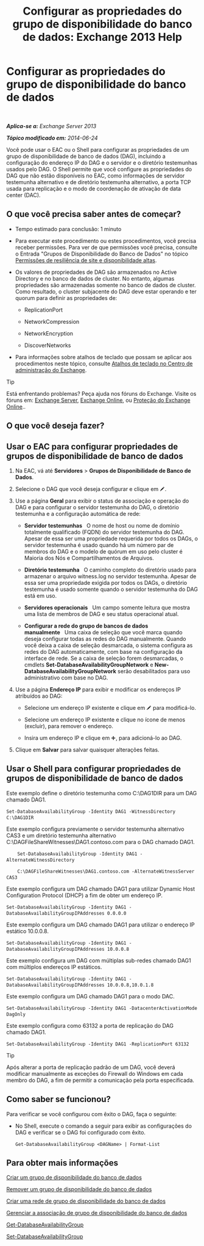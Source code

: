 ﻿---
title: 'Configurar as propriedades do grupo de disponibilidade do banco de dados: Exchange 2013 Help'
TOCTitle: Configurar as propriedades do grupo de disponibilidade do banco de dados
ms:assetid: 50daeac5-a16f-4362-a325-19e0fe25d59d
ms:mtpsurl: https://technet.microsoft.com/pt-br/library/Dd297985(v=EXCHG.150)
ms:contentKeyID: 50485576
ms.date: 05/22/2018
mtps_version: v=EXCHG.150
ms.translationtype: MT
---

# Configurar as propriedades do grupo de disponibilidade do banco de dados

 

_**Aplica-se a:** Exchange Server 2013_

_**Tópico modificado em:** 2014-06-24_

Você pode usar o EAC ou o Shell para configurar as propriedades de um grupo de disponibilidade de banco de dados (DAG), incluindo a configuração do endereço IP do DAG e o servidor e o diretório testemunhas usados pelo DAG. O Shell permite que você configure as propriedades do DAG que não estão disponíveis no EAC, como informações de servidor testemunha alternativo e de diretório testemunha alternativo, a porta TCP usada para replicação e o modo de coordenação de ativação de data center (DAC).

## O que você precisa saber antes de começar?

  - Tempo estimado para conclusão: 1 minuto

  - Para executar este procedimento ou estes procedimentos, você precisa receber permissões. Para ver de que permissões você precisa, consulte o Entrada "Grupos de Disponibilidade do Banco de Dados" no tópico [Permissões de resiliência de site e disponibilidade altas](high-availability-and-site-resilience-permissions-exchange-2013-help.md).

  - Os valores de propriedades de DAG são armazenados no Active Directory e no banco de dados de cluster. No entanto, algumas propriedades são armazenadas somente no banco de dados de cluster. Como resultado, o cluster subjacente do DAG deve estar operando e ter quorum para definir as propriedades de:
    
      - ReplicationPort
    
      - NetworkCompression
    
      - NetworkEncryption
    
      - DiscoverNetworks

  - Para informações sobre atalhos de teclado que possam se aplicar aos procedimentos neste tópico, consulte [Atalhos de teclado no Centro de administração do Exchange](keyboard-shortcuts-in-the-exchange-admin-center-exchange-online-protection-help.md).


> [!TIP]
> Está enfrentando problemas? Peça ajuda nos fóruns do Exchange. Visite os fóruns em: <A href="https://go.microsoft.com/fwlink/p/?linkid=60612">Exchange Server</A>, <A href="https://go.microsoft.com/fwlink/p/?linkid=267542">Exchange Online</A>, ou <A href="https://go.microsoft.com/fwlink/p/?linkid=285351">Proteção do Exchange Online</A>..



## O que você deseja fazer?

## Usar o EAC para configurar propriedades de grupos de disponibilidade de banco de dados

1.  Na EAC, vá até **Servidores** \> **Grupos de Disponibilidade de Banco de Dados**.

2.  Selecione o DAG que você deseja configurar e clique em ![Ícone de edição](images/JJ218640.6f53ccb2-1f13-4c02-bea0-30690e6ea71d(EXCHG.150).gif "Ícone de edição").

3.  Use a página **Geral** para exibir o status de associação e operação do DAG e para configurar o servidor testemunha do DAG, o diretório testemunha e a configuração automática de rede:
    
      - **Servidor testemunhas**   O nome de host ou nome de domínio totalmente qualificado (FQDN) do servidor testemunha do DAG. Apesar de essa ser uma propriedade requerida por todos os DAGs, o servidor testemunha é usado quando há um número par de membros do DAG e o modelo de quórum em uso pelo cluster é Maioria dos Nós e Compartilhamentos de Arquivos.
    
      - **Diretório testemunha**   O caminho completo do diretório usado para armazenar o arquivo witness.log no servidor testemunha. Apesar de essa ser uma propriedade exigida por todos os DAGs, o diretório testemunha é usado somente quando o servidor testemunha do DAG está em uso.
    
      - **Servidores operacionais**   Um campo somente leitura que mostra uma lista de membros de DAG e seu status operacional atual.
    
      - **Configurar a rede do grupo de bancos de dados manualmente**   Uma caixa de seleção que você marca quando deseja configurar todas as redes do DAG manualmente. Quando você deixa a caixa de seleção desmarcada, o sistema configura as redes do DAG automaticamente, com base na configuração da interface de rede. Se a caixa de seleção forem desmarcadas, o cmdlets **Set-DatabaseAvailabilityGroupNetwork** e **New-DatabaseAvailabilityGroupNetwork** serão desabilitados para uso administrativo com base no DAG.

4.  Use a página **Endereço IP** para exibir e modificar os endereços IP atribuídos ao DAG:
    
      - Selecione um endereço IP existente e clique em ![Ícone de edição](images/JJ218640.6f53ccb2-1f13-4c02-bea0-30690e6ea71d(EXCHG.150).gif "Ícone de edição") para modificá-lo.
    
      - Selecione um endereço IP existente e clique no ícone de menos (excluir), para remover o endereço.
    
      - Insira um endereço IP e clique em ![Ícone Adicionar](images/JJ218640.c1e75329-d6d7-4073-a27d-498590bbb558(EXCHG.150).gif "Ícone Adicionar"), para adicioná-lo ao DAG.

5.  Clique em **Salvar** para salvar quaisquer alterações feitas.

## Usar o Shell para configurar propriedades de grupos de disponibilidade de banco de dados

Este exemplo define o diretório testemunha como C:\\DAG1DIR para um DAG chamado DAG1.

    Set-DatabaseAvailabilityGroup -Identity DAG1 -WitnessDirectory C:\DAG1DIR

Este exemplo configura previamente o servidor testemunha alternativo CAS3 e um diretório testemunha alternativo C:\\DAGFileShareWitnesses\\DAG1.contoso.com para o DAG chamado DAG1.

```
    Set-DatabaseAvailabilityGroup -Identity DAG1 -AlternateWitnessDirectory 
```
```
    C:\DAGFileShareWitnesses\DAG1.contoso.com -AlternateWitnessServer CAS3
```

Este exemplo configura um DAG chamado DAG1 para utilizar Dynamic Host Configuration Protocol (DHCP) a fim de obter um endereço IP.

    Set-DatabaseAvailabilityGroup -Identity DAG1 -DatabaseAvailabilityGroupIPAddresses 0.0.0.0

Este exemplo configura um DAG chamado DAG1 para utilizar o endereço IP estático 10.0.0.8.

    Set-DatabaseAvailabilityGroup -Identity DAG1 -DatabaseAvailabilityGroupIPAddresses 10.0.0.8

Este exemplo configura um DAG com múltiplas sub-redes chamado DAG1 com múltiplos endereços IP estáticos.

    Set-DatabaseAvailabilityGroup -Identity DAG1 -DatabaseAvailabilityGroupIPAddresses 10.0.0.8,10.0.1.8

Este exemplo configura um DAG chamado DAG1 para o modo DAC.

    Set-DatabaseAvailabilityGroup -Identity DAG1 -DatacenterActivationMode DagOnly

Este exemplo configura como 63132 a porta de replicação do DAG chamado DAG1.

    Set-DatabaseAvailabilityGroup -Identity DAG1 -ReplicationPort 63132


> [!TIP]
> Após alterar a porta de replicação padrão de um DAG, você deverá modificar manualmente as exceções do Firewall do Windows em cada membro do DAG, a fim de permitir a comunicação pela porta especificada.



## Como saber se funcionou?

Para verificar se você configurou com êxito o DAG, faça o seguinte:

  - No Shell, execute o comando a seguir para exibir as configurações do DAG e verificar se o DAG foi configurado com êxito.
    
        Get-DatabaseAvailabilityGroup <DAGName> | Format-List

## Para obter mais informações

[Criar um grupo de disponibilidade do banco de dados](create-a-database-availability-group-exchange-2013-help.md)

[Remover um grupo de disponibilidade do banco de dados](remove-a-database-availability-group-exchange-2013-help.md)

[Criar uma rede de grupo de disponibilidade do banco de dados](create-a-database-availability-group-network-exchange-2013-help.md)

[Gerenciar a associação de grupo de disponibilidade do banco de dados](manage-database-availability-group-membership-exchange-2013-help.md)

[Get-DatabaseAvailabilityGroup](https://technet.microsoft.com/pt-br/library/dd351226\(v=exchg.150\))

[Set-DatabaseAvailabilityGroup](https://technet.microsoft.com/pt-br/library/dd297934\(v=exchg.150\))
